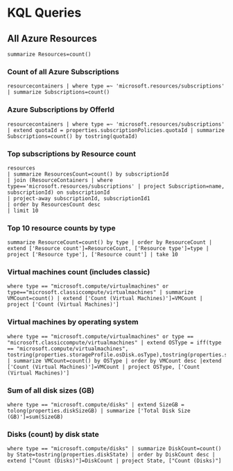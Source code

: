 # KQL Queries


## All Azure Resources

```
summarize Resources=count()
```

### Count of all Azure Subscriptions

```
resourcecontainers | where type =~ 'microsoft.resources/subscriptions' | summarize Subscriptions=count()
```

### Azure Subscriptions by OfferId

```
resourcecontainers | where type =~ 'microsoft.resources/subscriptions' | extend quotaId = properties.subscriptionPolicies.quotaId | summarize Subscriptions=count() by tostring(quotaId)
```

### Top subscriptions by Resource count

```
resources
| summarize ResourcesCount=count() by subscriptionId
| join (ResourceContainers | where type=='microsoft.resources/subscriptions' | project Subscription=name, subscriptionId) on subscriptionId
| project-away subscriptionId, subscriptionId1
| order by ResourcesCount desc
| limit 10
```

### Top 10 resource counts by type

```
summarize ResourceCount=count() by type | order by ResourceCount | extend ['Resource count']=ResourceCount, ['Resource type']=type | project ['Resource type'], ['Resource count'] | take 10
```

### Virtual machines count (includes classic)

```
where type == "microsoft.compute/virtualmachines" or type=="microsoft.classiccompute/virtualmachines" | summarize VMCount=count() | extend ['Count (Virtual Machines)']=VMCount | project ['Count (Virtual Machines)']
```

### Virtual machines by operating system

```
where type == "microsoft.compute/virtualmachines" or type == "microsoft.classiccompute/virtualmachines" | extend OSType = iff(type == "microsoft.compute/virtualmachines", tostring(properties.storageProfile.osDisk.osType),tostring(properties.storageProfile.operatingSystemDisk.operatingSystem))  | summarize VMCount=count() by OSType | order by VMCount desc |extend ['Count (Virtual Machines)']=VMCount | project OSType, ['Count (Virtual Machines)']
```

### Sum of all disk sizes (GB)

```
where type == "microsoft.compute/disks" | extend SizeGB = tolong(properties.diskSizeGB) | summarize ['Total Disk Size (GB)']=sum(SizeGB)
```

### Disks (count) by disk state

```
where type == "microsoft.compute/disks" | summarize DiskCount=count() by State=tostring(properties.diskState) | order by DiskCount desc | extend ["Count (Disks)"]=DiskCount | project State, ["Count (Disks)"]
```


